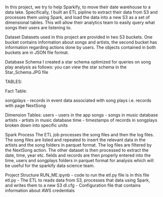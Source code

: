 In this project, we try to help Sparkify, to move their date warehouse to a data lake. Specifically, I built an ETL pipline to extract their data from S3 and processes them using Spark, and load the data into a new S3 as a set of dimensional tables. This will allow their analytics team to easily query what songs their users are listening to.

Dataset
Datasets used in this project are provided in two S3 buckets. One bucket contains information about songs and artists, the second bucket has information regarding actions done by users. The objects contained in both buckets are in JSON file format.

Database Schema
I created a star schema optimized for queries on song play analysis as follows:
you can view the star schema in the Star_Schema.JPG file

TABLES:

Fact Table:

songplays - records in event data associated with song plays i.e. records with page NextSong

Dimension Tables:
users - users in the app
songs - songs in music database
artists - artists in music database
time - timestamps of records in songplays broken down into specific units


Spark Process
The ETL job processes the song files and then the log files. The song files are listed and repeated to insert the relevant data in the artists and the song folders in parquet format. The log files are filtered by the NextSong action. The other dataset is then processed to extract the date, time, year etc. fields and records are then properly entered into the time, users and songplays folders in parquet format for analysis which will be useful for the sparkify data science team.

Project Structure
RUN_ME.ipynb - code to run the etl.py file is in this file
etl.py - The ETL to reads data from S3, processes that data using Spark, and writes them to a new S3
dl.cfg - Configuration file that contains information about AWS credentials

